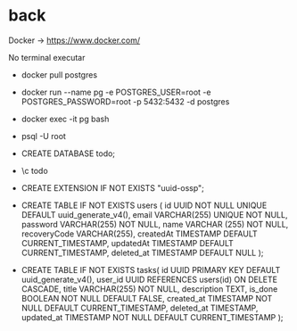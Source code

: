 # back

Docker -> https://www.docker.com/

No terminal executar

- docker pull postgres
- docker run --name pg -e POSTGRES_USER=root -e POSTGRES_PASSWORD=root -p 5432:5432 -d postgres
- docker exec -it pg bash
- psql -U root
- CREATE DATABASE todo;
- \c todo
- CREATE EXTENSION IF NOT EXISTS "uuid-ossp";

- CREATE TABLE IF NOT EXISTS users (
  id UUID NOT NULL UNIQUE DEFAULT uuid_generate_v4(),
  email VARCHAR(255) UNIQUE NOT NULL,
  password VARCHAR(255) NOT NULL,
  name VARCHAR (255) NOT NULL,
  recoveryCode VARCHAR(255),
  createdAt TIMESTAMP DEFAULT CURRENT_TIMESTAMP,
  updatedAt TIMESTAMP DEFAULT CURRENT_TIMESTAMP,
  deleted_at TIMESTAMP DEFAULT NULL
  );

- CREATE TABLE IF NOT EXISTS tasks(
  id UUID PRIMARY KEY DEFAULT uuid_generate_v4(),
  user_id UUID REFERENCES users(id) ON DELETE CASCADE,
  title VARCHAR(255) NOT NULL,
  description TEXT,
  is_done BOOLEAN NOT NULL DEFAULT FALSE,
  created_at TIMESTAMP NOT NULL DEFAULT CURRENT_TIMESTAMP,
  deleted_at TIMESTAMP,
  updated_at TIMESTAMP NOT NULL DEFAULT CURRENT_TIMESTAMP
  );
